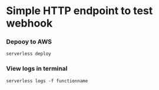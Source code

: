 
# Simple HTTP endpoint to test webhook

### Depooy to AWS  

```
serverless deploy 
```

### View logs in terminal 

```
serverless logs -f functionname
```

